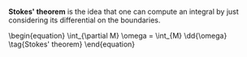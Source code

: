 **Stokes' theorem** is the idea that one can compute an integral by just considering its differential on the boundaries.

\begin{equation}
\int_{\partial M} \omega = \int_{M} \dd{\omega} \tag{Stokes' theorem}
\end{equation}